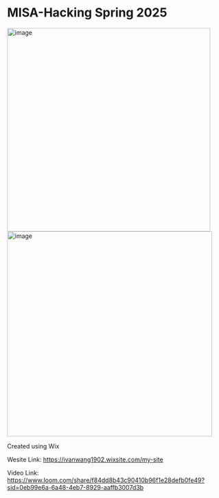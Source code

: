 # MISA-Hacking Spring 2025

<img width="473" alt="image" src="https://github.com/user-attachments/assets/03680168-b730-4ee7-bf32-eac4442a651c" />

<img width="477" alt="image" src="https://github.com/user-attachments/assets/3d489b87-bd6a-4f5e-ac14-c6b750a7f66f" />



Created using Wix

 Wesite Link: https://ivanwang1902.wixsite.com/my-site

 Video Link: https://www.loom.com/share/f84dd8b43c90410b96f1e28defb0fe49?sid=0eb99e6a-6a48-4eb7-8929-aaffb3007d3b
